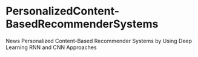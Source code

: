 # PersonalizedContent-BasedRecommenderSystems
 News Personalized Content-Based Recommender Systems by Using Deep Learning RNN and CNN Approaches

